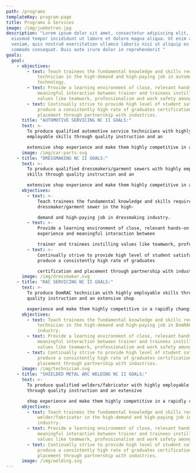 ```yaml
---
path: /programs
templateKey: program-page
title: Programs & Services
image: /img/jumbotron.jpg
description: "Lorem ipsum dolor sit amet, consectetur adipiscing elit, sed do
  eiusmod tempor incididunt ut labore et dolore magna aliqua. Ut enim ad minim
  veniam, quis nostrud exercitation ullamco laboris nisi ut aliquip ex ea
  commodo consequat. Duis aute irure dolor in reprehenderit "
goals:
  goal:
    - objectives:
        - text: Teach trainees the fundamental knowledge and skills required of a service
            technician in the high-demand and high-paying job in automotive
            technology.
        - text: Provide a learning environment of close, relevant hands-on experience and
            meaningful interaction between trainer and trainees instilling
            values like teamwork, professionalism and work safety among others.
        - text: Continually strive to provide high level of student satisfaction to
            produce a consistently high rate of graduates certification and
            placement through partnership with industries.
      title: "AUTOMOTIVE SERVICING NC II GOALS:"
      text: >-
        To produce qualified automotive service technicians with highly
        employable skills through quality instruction and an

        extensive shop experience and make them highly competitive in a rapidly changing world of automotive.
      image: /img/car-parts.svg
    - title: "DRESSMAKING NC II GOALS:"
      text: >-
        To produce qualified dressmakers/garment sewers with highly employable
        skills through quality instruction and an

        extensive shop experience and make them highly competitive in a rapidly changing world of dressmaking.
      objectives:
        - text: >-
            Teach trainees the fundamental knowledge and skills required of a
            dressmaker/garment sewer in the high-

            demand and high-paying job in dressmaking industry.
        - text: >-
            Provide a learning environment of close, relevant hands-on
            experience and meaningful interaction between

            trainer and trainees instilling values like teamwork, professionalism and work safety among others.
        - text: >-
            Continually strive to provide high level of student satisfaction to
            produce a consistently high rate of graduates

            certification and placement through partnership with industries.
      image: /img/dressmaker.svg
    - title: "RAC SERVICING NC II GOALS:"
      text: >-
        To produce DomRAC technician with highly employable skills through
        quality instruction and an extensive shop

        experience and make them highly competitive in a rapidly changing world of DomRAC.
      objectives:
        - text: Teach trainees the fundamental knowledge and skills required of a DomRAC
            technician in the high-demand and high-paying job in DomRAC
            industry.
        - text: Provide a learning environment of close, relevant hands-on experience and
            meaningful interaction between trainer and trainees instilling
            values like teamwork, professionalism and work safety among others.
        - text: Continually strive to provide high level of student satisfaction to
            produce a consistently high rate of graduates certification and
            placement through partnership with industries.
      image: /img/technician.svg
    - title: "SHIELDED METAL ARC WELDING NC II GOALS:"
      text: >-
        To produce qualified welders/fabricator with highly employable skills
        through quality instruction and an extensive

        shop experience and make them highly competitive in a rapidly changing world of welding and fabrication.
      objectives:
        - text: Teach trainees the fundamental knowledge and skills required of a
            welder/fabricator in the high-demand and high-paying job in welding
            industry.
        - text: Provide a learning environment of close, relevant hands-on experience and
            meaningful interaction between trainer and trainees instilling
            values like teamwork, professionalism and work safety among others.
        - text: Continually strive to provide high level of student satisfaction to
            produce a consistently high rate of graduates certification and
            placement through partnership with industries.
      image: /img/welding.svg
---
```

